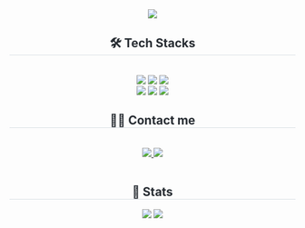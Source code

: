 <div align= "center">
    <img src="https://capsule-render.vercel.app/api?type=waving&color=0:b68fff,100:0055ff&height=180&text=백엔드%20개발자,%20나혜리입니다💡&animation=&fontColor=ffffff&fontSize=50" />
    </div>
    <div align= "center">
    <h2 style="border-bottom: 1px solid #d8dee4; color: #282d33;"> 🛠️ Tech Stacks </h2> <br> 
    <div style="margin: 0 auto; text-align: center;" align= "center"> <img src="https://img.shields.io/badge/Java-007396?style=flat-square&logo=Java&logoColor=white">
          <img src="https://img.shields.io/badge/Spring Boot-6DB33F?style=flat-square&logo=Spring Boot&logoColor=white">
          <img src="https://img.shields.io/badge/MySQL-4479A1?style=flat-square&logo=MySQL&logoColor=white">
     <br/>
          <img src="https://img.shields.io/badge/Github-181717?style=flat-square&logo=Github&logoColor=white">
          <img src="https://img.shields.io/badge/Notion-000000?style=flat-square&logo=Notion&logoColor=white">
          <img src="https://img.shields.io/badge/Discord-5865F2?style=flat-square&logo=Discord&logoColor=white">
          </div>
    </div>
    <div align= "center">
    <h2 style="border-bottom: 1px solid #d8dee4; color: #282d33;"> 🧑‍💻 Contact me </h2> <br> 
    <div align= "center"> <a href=https://velog.io/@hiy7030> <img src="https://img.shields.io/badge/Velog-20C997?style=flat-square&logo=Velog&logoColor=white&link=https://velog.io/@hiy7030"> </a>
         <a href=mailto:hyeri.dev@gmail.com> <img src="https://img.shields.io/badge/Gmail-EA4335?style=flat-square&logo=Gmail&logoColor=white&link=mailto:hyeri.dev@gmail.com"> </a>
          </div>  <br> 
    <div align= "center">  </div> 
    </div>
    <div align= "center"> 
    <h2 style="border-bottom: 1px solid #d8dee4; color: #282d33;"> 🏅 Stats </h2> 
 <div align= "center"> <img src="https://github-readme-stats.vercel.app/api?username=hiy7030&bg_color=180,ffffff,00000000&title_color=002eb8&text_color=002eb8"
         /> 
  <a href = "https://solved.ac/hiy7030"><img src = "http://mazassumnida.wtf/api/generate_badge?boj=hiy7030"/></a> </div> 
    </div>
    
